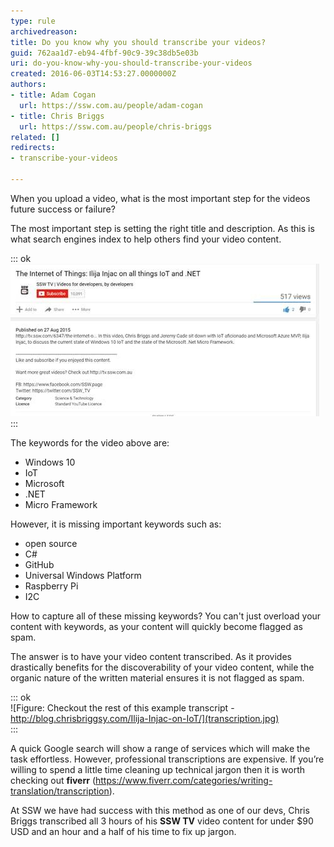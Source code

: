 ```yaml
---
type: rule
archivedreason: 
title: Do you know why you should transcribe your videos?
guid: 762aa1d7-eb94-4fbf-90c9-39c38db5e03b
uri: do-you-know-why-you-should-transcribe-your-videos
created: 2016-06-03T14:53:27.0000000Z
authors:
- title: Adam Cogan
  url: https://ssw.com.au/people/adam-cogan
- title: Chris Briggs
  url: https://ssw.com.au/people/chris-briggs
related: []
redirects:
- transcribe-your-videos

---
```


When you upload a video, what is the most important step for the videos future success or failure?

The most important step is setting the right title and description. As this is what search engines index to help others find your video content.

<!--endintro-->

::: ok  
![Figure: How to improve the keywords of this video?](transcribe.jpg)  
:::

The keywords for the video above are:

* Windows 10
* IoT
* Microsoft
* .NET
* Micro Framework


However, it is missing important keywords such as:



* open source
* C#
* GitHub
* Universal Windows Platform
* Raspberry Pi
* I2C




How to capture all of these missing keywords?  You can't just overload your content with keywords, as your content will quickly become flagged as spam.

The answer is to have your video content transcribed. As it provides drastically benefits for the discoverability of your video content, while the organic nature of the written material ensures it is not flagged as spam.

::: ok  
![Figure: Checkout the rest of this example transcript - http://blog.chrisbriggsy.com/Ilija-Injac-on-IoT/](transcription.jpg)  
:::

A quick Google search will show a range of services which will make the task effortless. However, professional transcriptions are expensive. If you’re willing to spend a little time cleaning up technical jargon then it is worth checking out  **fiverr** (https://www.fiverr.com/categories/writing-translation/transcription).

At SSW we have had success with this method as one of our devs, Chris Briggs transcribed all 3 hours of his  **SSW TV** video content for under $90 USD and an hour and a half of his time to fix up jargon.

